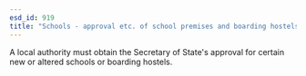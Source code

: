 ```yaml
---
esd_id: 919
title: "Schools - approval etc. of school premises and boarding hostels"
---
```


A local authority must obtain the Secretary of State's approval for certain new or altered schools or boarding hostels.

